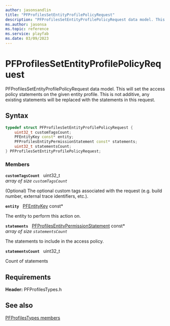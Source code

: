 ```yaml
---
author: jasonsandlin
title: "PFProfilesSetEntityProfilePolicyRequest"
description: "PFProfilesSetEntityProfilePolicyRequest data model. This will set the access policy statements on the given entity profile. This is not additive, any existing statements will be replaced with the statements in this request."
ms.author: jasonsa
ms.topic: reference
ms.service: playfab
ms.date: 03/09/2023
---
```


# PFProfilesSetEntityProfilePolicyRequest  

PFProfilesSetEntityProfilePolicyRequest data model. This will set the access policy statements on the given entity profile. This is not additive, any existing statements will be replaced with the statements in this request.  

## Syntax  
  
```cpp
typedef struct PFProfilesSetEntityProfilePolicyRequest {  
    uint32_t customTagsCount;  
    PFEntityKey const* entity;  
    PFProfilesEntityPermissionStatement const* statements;  
    uint32_t statementsCount;  
} PFProfilesSetEntityProfilePolicyRequest;  
```
  
### Members  
  
**`customTagsCount`** &nbsp; uint32_t  
*array of size `customTagsCount`*  
  
(Optional) The optional custom tags associated with the request (e.g. build number, external trace identifiers, etc.).
  
**`entity`** &nbsp; [PFEntityKey](../../pftypes/structs/pfentitykey-c.md) const*  
  
The entity to perform this action on.
  
**`statements`** &nbsp; [PFProfilesEntityPermissionStatement](pfprofilesentitypermissionstatement.md) const*  
*array of size `statementsCount`*  
  
The statements to include in the access policy.
  
**`statementsCount`** &nbsp; uint32_t  
  
Count of statements
  
  
## Requirements  
  
**Header:** PFProfilesTypes.h
  
## See also  
[PFProfilesTypes members](../pfprofilestypes_members.md)  

  
  
